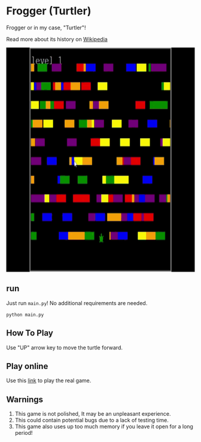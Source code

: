 # Frogger (Turtler)

Frogger or in my case, "Turtler"!

Read more about its history on [Wikipedia](https://en.wikipedia.org/wiki/Frogger)


<img src="https://github.com/Id-Dark-Dragon/Python-Mini-Games/blob/main/4-Frogger/git-asset/Python%20Turtle%20Graphics%201402-08-23%2002-01-07.gif" width="800" height="600">

## run
Just run `main.py`!
No additional requirements are needed.
```
python main.py
```
## How To Play
Use "UP" arrow key to move the turtle forward.

## Play online
Use this [link](https://froggerclassic.appspot.com/) to play the real game.

## Warnings
1. This game is not polished, It may be an unpleasant experience.
1. This could contain potential bugs due to a lack of testing time.
2. This game also uses up too much memory if you leave it open for a long period!
